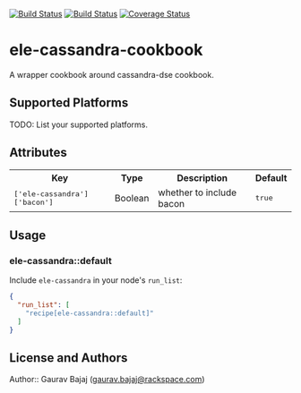 [![Build Status](https://travis-ci.org/mmi-cookbooks/ele-cassandra.svg?branch=master)](https://travis-ci.org/mmi-cookbooks/ele-cassandra)
[![Build Status](https://circleci.com/gh/mmi-cookbooks/ele-cassandra.svg?style=svg)](https://circleci.com/gh/mmi-cookbooks/ele-cassandra)
[![Coverage Status](https://coveralls.io/repos/github/mmi-cookbooks/ele-cassandra/badge.svg?branch=master)](https://coveralls.io/github/mmi-cookbooks/ele-cassandra?branch=master)

# ele-cassandra-cookbook

A wrapper cookbook around cassandra-dse cookbook.

## Supported Platforms

TODO: List your supported platforms.

## Attributes

<table>
  <tr>
    <th>Key</th>
    <th>Type</th>
    <th>Description</th>
    <th>Default</th>
  </tr>
  <tr>
    <td><tt>['ele-cassandra']['bacon']</tt></td>
    <td>Boolean</td>
    <td>whether to include bacon</td>
    <td><tt>true</tt></td>
  </tr>
</table>

## Usage

### ele-cassandra::default

Include `ele-cassandra` in your node's `run_list`:

```json
{
  "run_list": [
    "recipe[ele-cassandra::default]"
  ]
}
```

## License and Authors

Author:: Gaurav Bajaj (gaurav.bajaj@rackspace.com)

